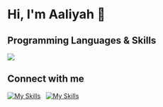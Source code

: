 # Hi, I'm Aaliyah 👋

## Programming Languages & Skills
<p align="left">
  <a href="https://skillicons.dev">
    <img src="https://skillicons.dev/icons?i=java,py,cpp,scala,html,css,js,kotlin,haskell" />
  </a>
</p>

## Connect with me
[![My Skills](https://skillicons.dev/icons?i=linkedin)](https://www.linkedin.com/in/aaliyahmerchant/)  &nbsp; 
[![My Skills](https://skillicons.dev/icons?i=github)](https://github.com/M-Aaliyah)

<!--
**mer-aliy/mer-aliy** is a ✨ _special_ ✨ repository because its `README.md` (this file) appears on your GitHub profile.

Here are some ideas to get you started:

- 🔭 I’m currently working on ...
- 🌱 I’m currently learning ...
- 👯 I’m looking to collaborate on ...
- 🤔 I’m looking for help with ...
- 💬 Ask me about ...
- 📫 How to reach me: ...
- 😄 Pronouns: ...
- ⚡ Fun fact: ...
-->
